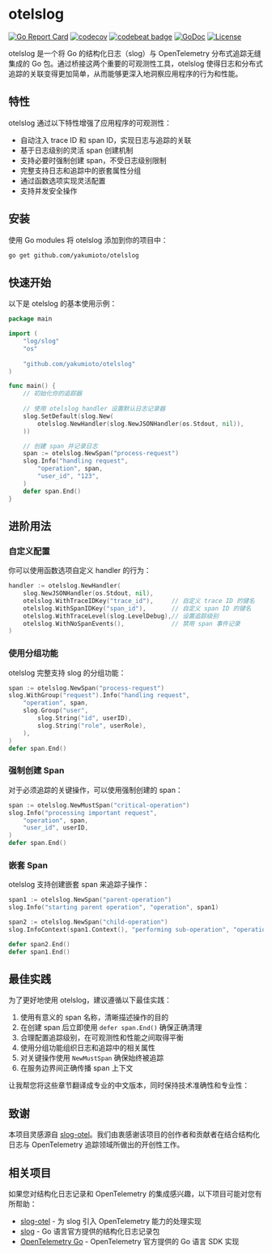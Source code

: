 # otelslog

[![Go Report Card](https://goreportcard.com/badge/github.com/yakumioto/otelslog)](https://goreportcard.com/report/github.com/yakumioto/otelslog)
[![codecov](https://codecov.io/github/yakumioto/otelslog/graph/badge.svg?token=6ODsohX0G6)](https://codecov.io/github/yakumioto/otelslog)
[![codebeat badge](https://codebeat.co/badges/dd9f3cd1-265a-4de0-be8a-0d6fcf690220)](https://codebeat.co/projects/github-com-yakumioto-otelslog-main)
[![GoDoc](https://pkg.go.dev/badge/github.com/yakumioto/otelslog)](https://pkg.go.dev/github.com/yakumioto/otelslog)
[![License](https://img.shields.io/badge/License-Apache%202.0-blue.svg)](https://opensource.org/licenses/Apache-2.0)

otelslog 是一个将 Go 的结构化日志（slog）与 OpenTelemetry 分布式追踪无缝集成的 Go 包。通过桥接这两个重要的可观测性工具，otelslog 使得日志和分布式追踪的关联变得更加简单，从而能够更深入地洞察应用程序的行为和性能。

## 特性

otelslog 通过以下特性增强了应用程序的可观测性：

- 自动注入 trace ID 和 span ID，实现日志与追踪的关联
- 基于日志级别的灵活 span 创建机制
- 支持必要时强制创建 span，不受日志级别限制
- 完整支持日志和追踪中的嵌套属性分组
- 通过函数选项实现灵活配置
- 支持并发安全操作

## 安装

使用 Go modules 将 otelslog 添加到你的项目中：

```bash
go get github.com/yakumioto/otelslog
```

## 快速开始

以下是 otelslog 的基本使用示例：

```go
package main

import (
    "log/slog"
    "os"
    
    "github.com/yakumioto/otelslog"
)

func main() {
    // 初始化你的追踪器
    
    // 使用 otelslog handler 设置默认日志记录器
    slog.SetDefault(slog.New(
        otelslog.NewHandler(slog.NewJSONHandler(os.Stdout, nil)),
    ))

    // 创建 span 并记录日志
    span := otelslog.NewSpan("process-request")
    slog.Info("handling request", 
        "operation", span,
        "user_id", "123",
    )
    defer span.End()
}
```

## 进阶用法

### 自定义配置

你可以使用函数选项自定义 handler 的行为：

```go
handler := otelslog.NewHandler(
    slog.NewJSONHandler(os.Stdout, nil),
    otelslog.WithTraceIDKey("trace_id"),     // 自定义 trace ID 的键名
    otelslog.WithSpanIDKey("span_id"),       // 自定义 span ID 的键名
    otelslog.WithTraceLevel(slog.LevelDebug),// 设置追踪级别
    otelslog.WithNoSpanEvents(),             // 禁用 span 事件记录
)
```

### 使用分组功能

otelslog 完整支持 slog 的分组功能：

```go
span := otelslog.NewSpan("process-request")
slog.WithGroup("request").Info("handling request",
    "operation", span,
    slog.Group("user",
        slog.String("id", userID),
        slog.String("role", userRole),
    ),
)
defer span.End()
```

### 强制创建 Span

对于必须追踪的关键操作，可以使用强制创建的 span：

```go
span := otelslog.NewMustSpan("critical-operation")
slog.Info("processing important request",
    "operation", span,
    "user_id", userID,
)
defer span.End()
```

### 嵌套 Span

otelslog 支持创建嵌套 span 来追踪子操作：

```go
span1 := otelslog.NewSpan("parent-operation")
slog.Info("starting parent operation", "operation", span1)

span2 := otelslog.NewSpan("child-operation")
slog.InfoContext(span1.Context(), "performing sub-operation", "operation", span2)

defer span2.End()
defer span1.End()
```

## 最佳实践

为了更好地使用 otelslog，建议遵循以下最佳实践：

1. 使用有意义的 span 名称，清晰描述操作的目的
2. 在创建 span 后立即使用 `defer span.End()` 确保正确清理
3. 合理配置追踪级别，在可观测性和性能之间取得平衡
4. 使用分组功能组织日志和追踪中的相关属性
5. 对关键操作使用 `NewMustSpan` 确保始终被追踪
6. 在服务边界间正确传播 span 上下文

让我帮您将这些章节翻译成专业的中文版本，同时保持技术准确性和专业性：

## 致谢

本项目灵感源自 [slog-otel](https://github.com/remychantenay/slog-otel)。我们由衷感谢该项目的创作者和贡献者在结合结构化日志与 OpenTelemetry 追踪领域所做出的开创性工作。

## 相关项目

如果您对结构化日志记录和 OpenTelemetry 的集成感兴趣，以下项目可能对您有所帮助：

- [slog-otel](https://github.com/remychantenay/slog-otel) - 为 slog 引入 OpenTelemetry 能力的处理实现
- [slog](https://pkg.go.dev/log/slog@go1.23.3) - Go 语言官方提供的结构化日志记录包
- [OpenTelemetry Go](https://github.com/open-telemetry/opentelemetry-go) - OpenTelemetry 官方提供的 Go 语言 SDK 实现